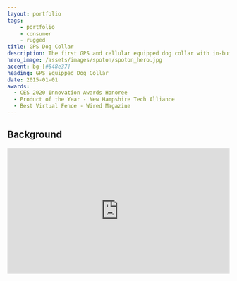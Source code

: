 ```yaml
---
layout: portfolio
tags:
    - portfolio
    - consumer
    - rugged
title: GPS Dog Collar
description: The first GPS and cellular equipped dog collar with in-built static correction.
hero_image: /assets/images/spoton/spoton_hero.jpg
accent: bg-[#648e37]
heading: GPS Equipped Dog Collar
date: 2015-01-01
awards:
  - CES 2020 Innovation Awards Honoree
  - Product of the Year - New Hampshire Tech Alliance
  - Best Virtual Fence - Wired Magazine
---
```

## Background




<iframe
  src="https://player.cloudinary.com/embed/?public_id=58223916101__86DB2535-6918-4A81-B539-501742953D8A_tsa1hj&cloud_name=dqvadtc7k&player[autoplay]=true&player[autoplayMode]=on-scroll&player[muted]=true&player[controlBar][volumePanel]=false"
  width="640"
  height="360" 
  style="height: auto; width: 100%; aspect-ratio: 640 / 360;"
  allow="autoplay; fullscreen; encrypted-media; picture-in-picture"
  allowfullscreen
  frameborder="0"
></iframe>


